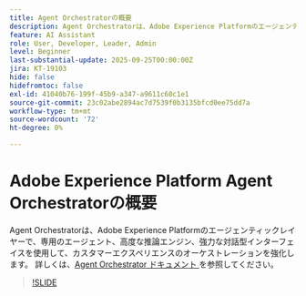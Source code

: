```yaml
---
title: Agent Orchestratorの概要
description: Agent Orchestratorは、Adobe Experience Platformのエージェンティックレイヤーで、専用のエージェント、高度な推論エンジン、強力な対話型インターフェイスを使用して、カスタマーエクスペリエンスのオーケストレーションを強化します。
feature: AI Assistant
role: User, Developer, Leader, Admin
level: Beginner
last-substantial-update: 2025-09-25T00:00:00Z
jira: KT-19103
hide: false
hidefromtoc: false
exl-id: 41040b76-199f-45b9-a347-a9611c60c1e1
source-git-commit: 23c02abe2894ac7d7539f0b3135bfcd0ee75dd7a
workflow-type: tm+mt
source-wordcount: '72'
ht-degree: 0%

---
```


# Adobe Experience Platform Agent Orchestratorの概要

Agent Orchestratorは、Adobe Experience Platformのエージェンティックレイヤーで、専用のエージェント、高度な推論エンジン、強力な対話型インターフェイスを使用して、カスタマーエクスペリエンスのオーケストレーションを強化します。 詳しくは、[Agent Orchestrator ドキュメント ](https://experienceleague.adobe.com/ja/docs/experience-cloud-ai/experience-cloud-ai/agents/agent-orchestrator) を参照してください。

>[!SLIDE](agent-orchestrator-overview)
